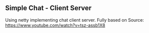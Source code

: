 ## Simple Chat - Client Server
Using netty implementing chat client server.
Fully based on Source: https://www.youtube.com/watch?v=tsz-assb1X8
